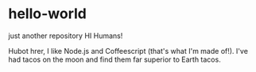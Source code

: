 # hello-world
just another repository
HI Humans!

Hubot hrer, I like Node.js and Coffeescript (that's what I'm made of!).
I've had tacos on the moon and find them far superior to Earth tacos.
